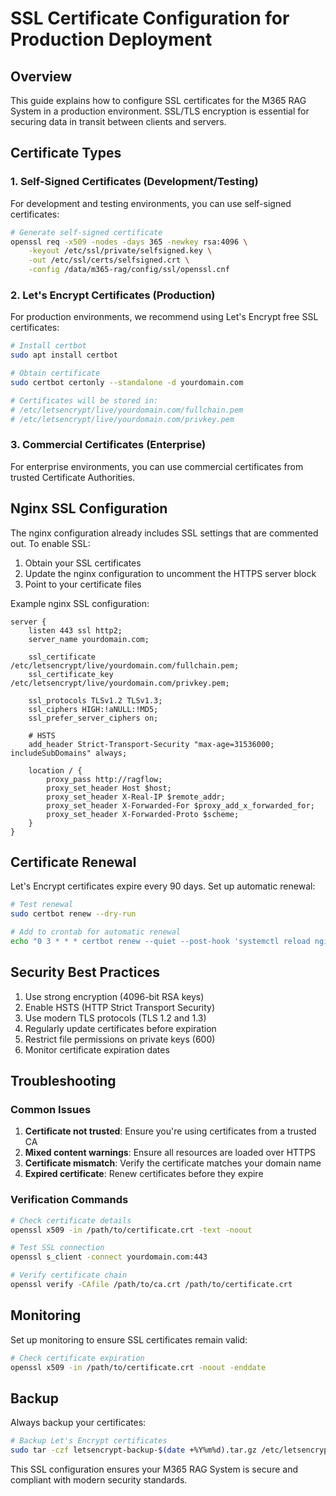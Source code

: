 # SSL Certificate Configuration for Production Deployment

## Overview

This guide explains how to configure SSL certificates for the M365 RAG System in a production environment. SSL/TLS encryption is essential for securing data in transit between clients and servers.

## Certificate Types

### 1. Self-Signed Certificates (Development/Testing)

For development and testing environments, you can use self-signed certificates:

```bash
# Generate self-signed certificate
openssl req -x509 -nodes -days 365 -newkey rsa:4096 \
    -keyout /etc/ssl/private/selfsigned.key \
    -out /etc/ssl/certs/selfsigned.crt \
    -config /data/m365-rag/config/ssl/openssl.cnf
```

### 2. Let's Encrypt Certificates (Production)

For production environments, we recommend using Let's Encrypt free SSL certificates:

```bash
# Install certbot
sudo apt install certbot

# Obtain certificate
sudo certbot certonly --standalone -d yourdomain.com

# Certificates will be stored in:
# /etc/letsencrypt/live/yourdomain.com/fullchain.pem
# /etc/letsencrypt/live/yourdomain.com/privkey.pem
```

### 3. Commercial Certificates (Enterprise)

For enterprise environments, you can use commercial certificates from trusted Certificate Authorities.

## Nginx SSL Configuration

The nginx configuration already includes SSL settings that are commented out. To enable SSL:

1. Obtain your SSL certificates
2. Update the nginx configuration to uncomment the HTTPS server block
3. Point to your certificate files

Example nginx SSL configuration:

```nginx
server {
    listen 443 ssl http2;
    server_name yourdomain.com;

    ssl_certificate /etc/letsencrypt/live/yourdomain.com/fullchain.pem;
    ssl_certificate_key /etc/letsencrypt/live/yourdomain.com/privkey.pem;
    
    ssl_protocols TLSv1.2 TLSv1.3;
    ssl_ciphers HIGH:!aNULL:!MD5;
    ssl_prefer_server_ciphers on;

    # HSTS
    add_header Strict-Transport-Security "max-age=31536000; includeSubDomains" always;

    location / {
        proxy_pass http://ragflow;
        proxy_set_header Host $host;
        proxy_set_header X-Real-IP $remote_addr;
        proxy_set_header X-Forwarded-For $proxy_add_x_forwarded_for;
        proxy_set_header X-Forwarded-Proto $scheme;
    }
}
```

## Certificate Renewal

Let's Encrypt certificates expire every 90 days. Set up automatic renewal:

```bash
# Test renewal
sudo certbot renew --dry-run

# Add to crontab for automatic renewal
echo "0 3 * * * certbot renew --quiet --post-hook 'systemctl reload nginx'" | sudo crontab -
```

## Security Best Practices

1. Use strong encryption (4096-bit RSA keys)
2. Enable HSTS (HTTP Strict Transport Security)
3. Use modern TLS protocols (TLS 1.2 and 1.3)
4. Regularly update certificates before expiration
5. Restrict file permissions on private keys (600)
6. Monitor certificate expiration dates

## Troubleshooting

### Common Issues

1. **Certificate not trusted**: Ensure you're using certificates from a trusted CA
2. **Mixed content warnings**: Ensure all resources are loaded over HTTPS
3. **Certificate mismatch**: Verify the certificate matches your domain name
4. **Expired certificate**: Renew certificates before they expire

### Verification Commands

```bash
# Check certificate details
openssl x509 -in /path/to/certificate.crt -text -noout

# Test SSL connection
openssl s_client -connect yourdomain.com:443

# Verify certificate chain
openssl verify -CAfile /path/to/ca.crt /path/to/certificate.crt
```

## Monitoring

Set up monitoring to ensure SSL certificates remain valid:

```bash
# Check certificate expiration
openssl x509 -in /path/to/certificate.crt -noout -enddate
```

## Backup

Always backup your certificates:

```bash
# Backup Let's Encrypt certificates
sudo tar -czf letsencrypt-backup-$(date +%Y%m%d).tar.gz /etc/letsencrypt/
```

This SSL configuration ensures your M365 RAG System is secure and compliant with modern security standards.